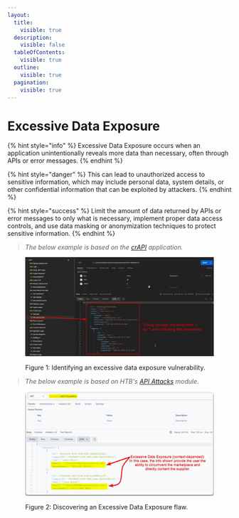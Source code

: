 ```yaml
---
layout:
  title:
    visible: true
  description:
    visible: false
  tableOfContents:
    visible: true
  outline:
    visible: true
  pagination:
    visible: true
---
```


# Excessive Data Exposure

{% hint style="info" %}
Excessive Data Exposure occurs when an application unintentionally reveals more data than necessary, often through APIs or error messages.
{% endhint %}

{% hint style="danger" %}
This can lead to unauthorized access to sensitive information, which may include personal data, system details, or other confidential information that can be exploited by attackers.
{% endhint %}

{% hint style="success" %}
Limit the amount of data returned by APIs or error messages to only what is necessary, implement proper data access controls, and use data masking or anonymization techniques to protect sensitive information.
{% endhint %}

> _The below example is based on the_ [_crAPI_](https://github.com/OWASP/crAPI) _application._

<figure><img src="../../../.gitbook/assets/excessive_data_exposure.png" alt=""><figcaption><p>Figure 1: Identifying an excessive data exposure vulnerability.</p></figcaption></figure>

> _The below example is based on HTB's_ [_API Attacks_](https://academy.hackthebox.com/course/preview/api-attacks) _module._

<figure><img src="../../../.gitbook/assets/api_excessive_data_exposure_example_2.png" alt=""><figcaption><p>Figure 2: Discovering an Excessive Data Exposure flaw.</p></figcaption></figure>
